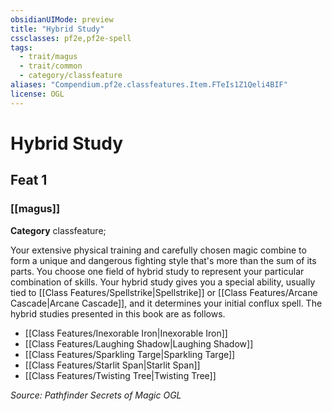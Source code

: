 ```yaml
---
obsidianUIMode: preview
title: "Hybrid Study"
cssclasses: pf2e,pf2e-spell
tags:
  - trait/magus
  - trait/common
  - category/classfeature
aliases: "Compendium.pf2e.classfeatures.Item.FTeIs1Z1Qeli4BIF"
license: OGL
---
```

# Hybrid Study
## Feat 1
### [[magus]]

**Category** classfeature; 




Your extensive physical training and carefully chosen magic combine to form a unique and dangerous fighting style that's more than the sum of its parts. You choose one field of hybrid study to represent your particular combination of skills. Your hybrid study gives you a special ability, usually tied to [[Class Features/Spellstrike|Spellstrike]] or [[Class Features/Arcane Cascade|Arcane Cascade]], and it determines your initial conflux spell. The hybrid studies presented in this book are as follows.

*   [[Class Features/Inexorable Iron|Inexorable Iron]]
*   [[Class Features/Laughing Shadow|Laughing Shadow]]
*   [[Class Features/Sparkling Targe|Sparkling Targe]]
*   [[Class Features/Starlit Span|Starlit Span]]
*   [[Class Features/Twisting Tree|Twisting Tree]]

*Source: Pathfinder Secrets of Magic*
*OGL*